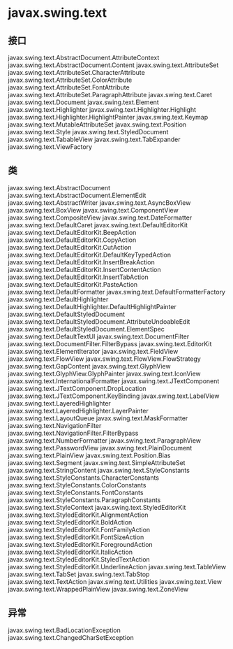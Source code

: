 # javax.swing.text

## 接口

javax.swing.text.AbstractDocument.AttributeContext
javax.swing.text.AbstractDocument.Content
javax.swing.text.AttributeSet
javax.swing.text.AttributeSet.CharacterAttribute
javax.swing.text.AttributeSet.ColorAttribute
javax.swing.text.AttributeSet.FontAttribute
javax.swing.text.AttributeSet.ParagraphAttribute
javax.swing.text.Caret
javax.swing.text.Document
javax.swing.text.Element
javax.swing.text.Highlighter
javax.swing.text.Highlighter.Highlight
javax.swing.text.Highlighter.HighlightPainter
javax.swing.text.Keymap
javax.swing.text.MutableAttributeSet
javax.swing.text.Position
javax.swing.text.Style
javax.swing.text.StyledDocument
javax.swing.text.TabableView
javax.swing.text.TabExpander
javax.swing.text.ViewFactory

## 类

javax.swing.text.AbstractDocument
javax.swing.text.AbstractDocument.ElementEdit
javax.swing.text.AbstractWriter
javax.swing.text.AsyncBoxView
javax.swing.text.BoxView
javax.swing.text.ComponentView
javax.swing.text.CompositeView
javax.swing.text.DateFormatter
javax.swing.text.DefaultCaret
javax.swing.text.DefaultEditorKit
javax.swing.text.DefaultEditorKit.BeepAction
javax.swing.text.DefaultEditorKit.CopyAction
javax.swing.text.DefaultEditorKit.CutAction
javax.swing.text.DefaultEditorKit.DefaultKeyTypedAction
javax.swing.text.DefaultEditorKit.InsertBreakAction
javax.swing.text.DefaultEditorKit.InsertContentAction
javax.swing.text.DefaultEditorKit.InsertTabAction
javax.swing.text.DefaultEditorKit.PasteAction
javax.swing.text.DefaultFormatter
javax.swing.text.DefaultFormatterFactory
javax.swing.text.DefaultHighlighter
javax.swing.text.DefaultHighlighter.DefaultHighlightPainter
javax.swing.text.DefaultStyledDocument
javax.swing.text.DefaultStyledDocument.AttributeUndoableEdit
javax.swing.text.DefaultStyledDocument.ElementSpec
javax.swing.text.DefaultTextUI
javax.swing.text.DocumentFilter
javax.swing.text.DocumentFilter.FilterBypass
javax.swing.text.EditorKit
javax.swing.text.ElementIterator
javax.swing.text.FieldView
javax.swing.text.FlowView
javax.swing.text.FlowView.FlowStrategy
javax.swing.text.GapContent
javax.swing.text.GlyphView
javax.swing.text.GlyphView.GlyphPainter
javax.swing.text.IconView
javax.swing.text.InternationalFormatter
javax.swing.text.JTextComponent
javax.swing.text.JTextComponent.DropLocation
javax.swing.text.JTextComponent.KeyBinding
javax.swing.text.LabelView
javax.swing.text.LayeredHighlighter
javax.swing.text.LayeredHighlighter.LayerPainter
javax.swing.text.LayoutQueue
javax.swing.text.MaskFormatter
javax.swing.text.NavigationFilter
javax.swing.text.NavigationFilter.FilterBypass
javax.swing.text.NumberFormatter
javax.swing.text.ParagraphView
javax.swing.text.PasswordView
javax.swing.text.PlainDocument
javax.swing.text.PlainView
javax.swing.text.Position.Bias
javax.swing.text.Segment
javax.swing.text.SimpleAttributeSet
javax.swing.text.StringContent
javax.swing.text.StyleConstants
javax.swing.text.StyleConstants.CharacterConstants
javax.swing.text.StyleConstants.ColorConstants
javax.swing.text.StyleConstants.FontConstants
javax.swing.text.StyleConstants.ParagraphConstants
javax.swing.text.StyleContext
javax.swing.text.StyledEditorKit
javax.swing.text.StyledEditorKit.AlignmentAction
javax.swing.text.StyledEditorKit.BoldAction
javax.swing.text.StyledEditorKit.FontFamilyAction
javax.swing.text.StyledEditorKit.FontSizeAction
javax.swing.text.StyledEditorKit.ForegroundAction
javax.swing.text.StyledEditorKit.ItalicAction
javax.swing.text.StyledEditorKit.StyledTextAction
javax.swing.text.StyledEditorKit.UnderlineAction
javax.swing.text.TableView
javax.swing.text.TabSet
javax.swing.text.TabStop
javax.swing.text.TextAction
javax.swing.text.Utilities
javax.swing.text.View
javax.swing.text.WrappedPlainView
javax.swing.text.ZoneView

## 异常

javax.swing.text.BadLocationException
javax.swing.text.ChangedCharSetException





